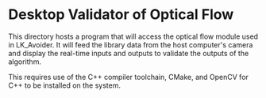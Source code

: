 # Desktop Validator of Optical Flow

This directory hosts a program that will access the optical flow module used in LK_Avoider.  It will feed the library data from the host computer's camera and display the real-time inputs and outputs to validate the outputs of the algorithm.

This requires use of the C++ compiler toolchain, CMake, and OpenCV for C++ to be installed on the system.
